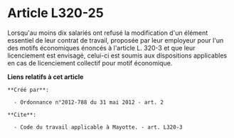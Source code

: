 # Article L320-25

Lorsqu'au moins dix salariés ont refusé la modification d'un élément essentiel de leur contrat de travail, proposée par leur
employeur pour l'un des motifs économiques énoncés à l'article L. 320-3 et que leur licenciement est envisagé, celui-ci est
soumis aux dispositions applicables en cas de licenciement collectif pour motif économique.

**Liens relatifs à cet article**

	**Créé par**:

	  - Ordonnance n°2012-788 du 31 mai 2012 - art. 2

	**Cite**:

	  - Code du travail applicable à Mayotte. - art. L320-3
